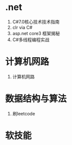 # .net

1. C#7.0核心技术技术指南
2. clr via C#
3. asp.net core3 框架揭秘
4. C#多线程编程实战

# 计算机网路

1. 计算机网路

# 数据结构与算法

1. 刷leetcode

# 软技能







